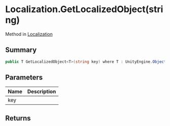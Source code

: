 # Localization.GetLocalizedObject(string)

Method in [Localization](/api/csharp/yarn.unity.localization.md)

## Summary



```csharp
public T GetLocalizedObject<T>(string key) where T : UnityEngine.Object
```

## Parameters

|Name|Description|
|:---|:---|
|key||

## Returns



